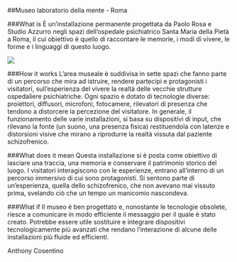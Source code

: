 ##Museo laboratorio della mente - Roma

###What is
È un’installazione permanente progettata da Paolo Rosa e Studio Azzurro negli spazi dell’ospedale psichiatrico Santa Maria della Pietà a Roma, il cui obiettivo è quello di raccontare le memorie, i modi di vivere, le forme e i linguaggi di questo luogo.

![](http://www.lavoroculturale.org/wp-content/uploads/2013/04/Museo-della-Mente-Serigrafie.jpg)

###How it works
L’area museale è suddivisa in sette spazi che fanno parte di un percorso che mira ad istruire, rendere partecipi e protagonisti i visitatori, sull’esperienza del vivere la realtà delle vecchie strutture ospedaliere psichiatriche. Ogni spazio è dotato di tecnologie diverse: proiettori, diffusori, microfoni, fotocamere, rilevatori di presenza che tendono a distorcere la percezione del visitatore. In generale, il funzionamento delle varie installazioni, si basa su dispositivi di input, che rilevano la fonte (un suono, una presenza fisica) restituendola con latenze e distorsioni visive che mirano a riprodurre la realtà vissuta dal paziente schizofrenico. 

###What does it mean
Questa installazione si è posta come obiettivo di lasciare una traccia, una memoria e conservare il patrimonio storico del luogo. I visitatori interagiscono con le esperienze, entrano all’interno di un percorso immersivo di cui sono protagonisti. Si sentono parte di un’esperienza, quella dello schizofrenico, che non avevano mai vissuto prima, svelando ciò che un tempo un manicomio nascondeva. 

###What if
Il museo è ben progettato e, nonostante le tecnologie obsolete, riesce a comunicare in modo efficiente il messaggio per il quale è stato creato. Potrebbe essere utile sostituire e integrare dispositivi tecnologicamente più avanzati che rendano l’interazione di alcune delle installazioni più fluide ed efficienti.

Anthony Cosentino
